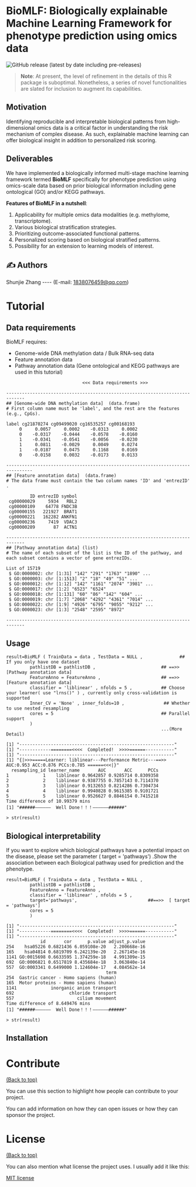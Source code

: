 # BioMLF: Biologically explainable Machine Learning Framework for phenotype prediction using omics data

<!-- Add buttons here -->

![GitHub release (latest by date including pre-releases)](https://img.shields.io/github/v/release/navendu-pottekkat/awesome-readme?include_prereleases)


<!-- Remove this note if you plan to copy this README -->

> **Note**: At present, the level of refinement in the details of this R package is suboptimal. Nonetheless, a series of novel functionalities are slated for inclusion to augment its capabilities.


## Motivation
Identifying reproducible and interpretable biological patterns from high-dimensional omics data is a critical factor in understanding the risk mechanism of complex disease. As such, explainable machine learning can offer biological insight in addition to personalized risk scoring.

## Deliverables
We have implemented a biologically informed multi-stage machine learning framework termed __BioMLF__ specifically for phenotype prediction using omics-scale data based on prior biological information including gene ontological (GO) and/or KEGG pathways.   

**Features of BioMLF in a nutshell**:   

1. Applicability for multiple omics data modalities (e.g. methylome, transcriptome). 
2. Various biological stratification strategies.    
3. Prioritizing outcome-associated functional patterns.   
4. Personalized scoring based on biological stratified patterns.   
5. Possibility for an extension to learning models of interest.   

## :writing_hand: Authors

Shunjie Zhang  ----  (E-mail: 1838076459@qq.com)

# Tutorial


## Data requirements

BioMLF requires:
- Genome-wide DNA methylation data / Bulk RNA-seq data
- Feature annotation data
- Pathway annotation data  (Gene ontological and KEGG pathways are used in this tutorial)
  
```
                             <<< Data requirements >>>

-----------------------------------------------------------------------------
## [Genome-wide DNA methylation data]  (data.frame)
# First column name must be 'label', and the rest are the features (e.g., CpGs).

label cg21870274 cg09499020 cg16535257 cg00168193
     0     0.0057     0.0002    -0.0313     0.0002
     0    -0.0317    -0.0444    -0.0578    -0.0160
     1    -0.0341    -0.0541    -0.0056    -0.0230
     1     0.0811    -0.0029     0.0049     0.0274
     1    -0.0187     0.0475     0.1168     0.0169
     0    -0.0158     0.0032    -0.0173     0.0133

--------------------------------------------------------------------------------
## [Feature annotation data]  (data.frame)
# The data frame must contain the two column names 'ID' and 'entrezID' .

         ID entrezID symbol
 cg00000029     5934   RBL2
 cg00000109    64778 FNDC3B
 cg00000155   221927  BRAT1
 cg00000221   162282 ANKFN1
 cg00000236     7419  VDAC3
 cg00000289       87  ACTN1

-----------------------------------------------------------------------------
## [Pathway annotation data] (list)
# The name of each subset of the list is the ID of the pathway, and each subset contains a vector of gene entrezIDs.

List of 15719
 $ GO:0000002: chr [1:31] "142" "291" "1763" "1890" ...
 $ GO:0000003: chr [1:1513] "2" "18" "49" "51" ...
 $ GO:0000012: chr [1:12] "142" "1161" "2074" "3981" ...
 $ GO:0000017: chr [1:2] "6523" "6524"
 $ GO:0000018: chr [1:131] "60" "86" "142" "604" ...
 $ GO:0000019: chr [1:7] "2068" "4292" "4361" "7014" ...
 $ GO:0000022: chr [1:9] "4926" "6795" "9055" "9212" ...
 $ GO:0000023: chr [1:3] "2548" "2595" "8972"

-----------------------------------------------------------------------------

```


## Usage

```
result=BioMLF ( TrainData = data , TestData = NULL ,              ## If you only have one dataset
         pathlistDB = pathlistDB ,                         ## ==>> [Pathway annotation data]
         FeatureAnno = FeatureAnno ,                       ## ==>> [Feature annotation data]
         classifier = 'liblinear' , nfolds = 5 ,           ## Choose your learner( use "lrns()" ) , currently only cross-validation is supported
         Inner_CV = 'None' , inner_folds=10 ,               ## Whether to use nested resampling 
         cores = 5                                         ## Parallel support
         )
                                                           ...(More Detail)

[1] "-----------------------------------------------------------"
[1] "------------========<<<<  Completed!  >>>>======-----------"
[1] "-----------------------------------------------------------"
[1] "{|>>>=====Learner: liblinear---Performance Metric---==>> AUC:0.953 ACC:0.876 PCCs:0.785 ======<<<|}"
  resampling_id learner_name       AUC       ACC      PCCs
1             1    liblinear 0.9642857 0.9285714 0.8309358
2             2    liblinear 0.9387755 0.7857143 0.7114370
3             3    liblinear 0.9132653 0.8214286 0.7304734
4             4    liblinear 0.9940828 0.9615385 0.9101721
5             5    liblinear 0.9526627 0.8846154 0.7415218
Time difference of 10.99379 mins
[1] "######——————  Well Done！！！——————######"

> str(result)

```
##  Biological interpretability
If you want to explore which biological pathways have a potential impact on the disease,
  please set the parameter ( target = 'pathways') .Show the association between each Biological pathway used for prediction and the phenotype.
  
```
result=BioMLF ( TrainData = data , TestData = NULL ,              
         pathlistDB = pathlistDB ,                         
         FeatureAnno = FeatureAnno ,                       
         classifier = 'liblinear' , nfolds = 5 ,          
         target='pathways',                           ##==>>  [ target = 'pathways']
         cores = 5                                        
         )

[1] "-----------------------------------------------------------"
[1] "------------========<<<<  Completed!  >>>>======-----------"
[1] "-----------------------------------------------------------"
             id       cor      p.value adjust_p.value
254    hsa05226 0.6821436 6.059108e-20   2.200668e-16
165    hsa04814 0.6819709 6.242139e-20   2.267145e-16
1141 GO:0015698 0.6633595 1.374259e-18   4.991309e-15
692  GO:0006821 0.6517819 8.435684e-18   3.063840e-14
557  GO:0003341 0.6499000 1.124604e-17   4.084562e-14
                                      term
254  Gastric cancer - Homo sapiens (human)
165  Motor proteins - Homo sapiens (human)
1141             inorganic anion transport
692                     chloride transport
557                        cilium movement
Time difference of 8.649476 mins
[1] "######——————  Well Done！！！——————######"

> str(result)

```

## Installation


# Contribute
[(Back to top)](#table-of-contents)

You can use this section to highlight how people can contribute to your project.

You can add information on how they can open issues or how they can sponsor the project.

# License
[(Back to top)](#table-of-contents)

You can also mention what license the project uses. I usually add it like this:

[MIT license](./LICENSE)
